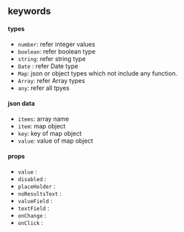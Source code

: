 ## keywords

#### types

* `number`: refer integer values
* `boolean`: refer boolean type
* `string`: refer string type 
* `Date` : refer Date type
* `Map`: json or object types which not include any function.
* `Array`: refer Array types
* `any`: refer all tpyes


#### json data

* `items`: array name
* `item`: map object
* `key`: key of map object
* `value`: value of map object

#### props 

* `value` :
* `disabled` :  
* `placeHolder` : 
* `noResultsText` : 
* `valueField` : 
* `textField` : 
* `onChange` : 
* `onClick` : 